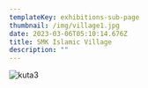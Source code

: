 ```yaml
---
templateKey: exhibitions-sub-page
thumbnail: /img/village1.jpg
date: 2023-03-06T05:10:14.676Z
title: SMK Islamic Village
description: ""
---
```

![kuta3](/img/village2.jpg)



